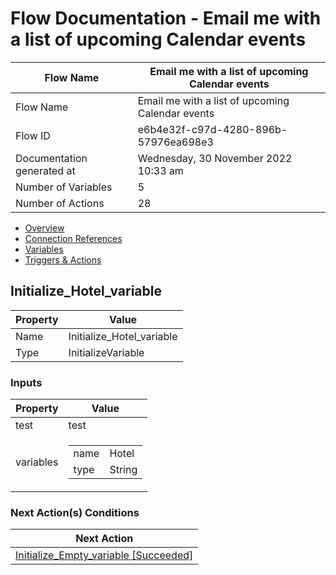 ﻿# Flow Documentation \- Email me with a list of upcoming Calendar events

| Flow Name                  | Email me with a list of upcoming Calendar events |
| -------------------------- | ------------------------------------------------ |
| Flow Name                  | Email me with a list of upcoming Calendar events |
| Flow ID                    | e6b4e32f\-c97d\-4280\-896b\-57976ea698e3         |
| Documentation generated at | Wednesday, 30 November 2022 10:33 am             |
| Number of Variables        | 5                                                |
| Number of Actions          | 28                                               |

- [Overview](../index-Email-me-with-a-list-of-upcoming-Calendar-events(e6b4e32f-c97d-4280-896b-57976ea698e3).md)
- [Connection References](../connections-Email-me-with-a-list-of-upcoming-Calendar-events(e6b4e32f-c97d-4280-896b-57976ea698e3).md)
- [Variables](../variables-Email-me-with-a-list-of-upcoming-Calendar-events(e6b4e32f-c97d-4280-896b-57976ea698e3).md)
- [Triggers & Actions](../triggersactions-Email-me-with-a-list-of-upcoming-Calendar-events(e6b4e32f-c97d-4280-896b-57976ea698e3).md)

## Initialize\_Hotel\_variable

| Property | Value                       |
| -------- | --------------------------- |
| Name     | Initialize\_Hotel\_variable |
| Type     | InitializeVariable          |

### Inputs

| Property  | Value                                                                                    |
| --------- | ---------------------------------------------------------------------------------------- |
| test      | test                                                                                     |
| variables | <table><tr><td>name</td><td>Hotel</td></tr><tr><td>type</td><td>String</td></tr></table> |

### Next Action(s) Conditions

| Next Action                                                                                                                                                      |
| ---------------------------------------------------------------------------------------------------------------------------------------------------------------- |
| [Initialize\_Empty\_variable \[Succeeded\]](Initialize_Empty_variable-Email-me-with-a-list-of-upcoming-Calendar-events(e6b4e32f-c97d-4280-896b-57976ea698e3).md) |
